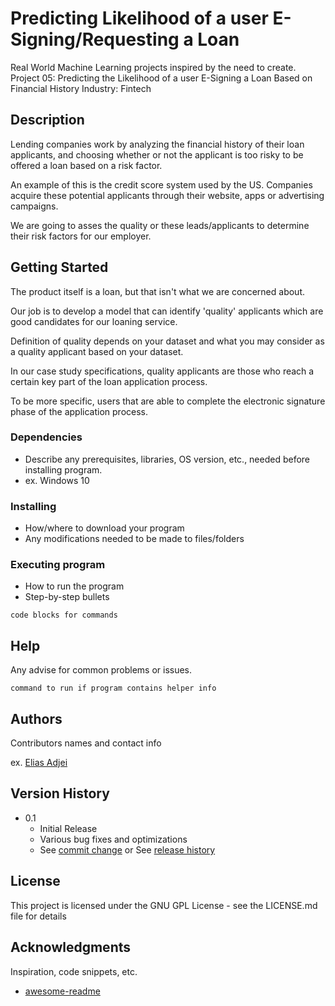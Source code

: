 # Predicting Likelihood of a user E-Signing/Requesting a Loan

Real World Machine Learning projects inspired by the need to create.
Project 05: Predicting the Likelihood of a user E-Signing a Loan Based on Financial History
Industry: Fintech


## Description

Lending companies work by analyzing the financial history of their loan applicants,
and choosing whether or not the applicant is too risky to be offered a loan based on a
risk factor.

An example of this is the credit score system used by the US.
Companies acquire these potential applicants through their website, apps
or advertising campaigns.

We are going to asses the quality or these leads/applicants to determine their risk factors
for our employer.

## Getting Started

The product itself is a loan, but that isn't what we are concerned about.

Our job is to develop a model that can identify 'quality' applicants which are
good candidates for our loaning service.

Definition of quality depends on your dataset and what you may consider as a
quality applicant based on your dataset.

In our case study specifications, quality applicants are those who reach
a certain key part of the loan application process.

To be more specific, users that are able to complete the electronic signature
phase of the application process.


### Dependencies

* Describe any prerequisites, libraries, OS version, etc., needed before installing program.
* ex. Windows 10

### Installing

* How/where to download your program
* Any modifications needed to be made to files/folders

### Executing program

* How to run the program
* Step-by-step bullets
```
code blocks for commands
```

## Help

Any advise for common problems or issues.
```
command to run if program contains helper info
```

## Authors

Contributors names and contact info

ex. [Elias Adjei](https://adjeielias90.github.io)

## Version History


* 0.1
    * Initial Release
    * Various bug fixes and optimizations
    * See [commit change]() or See [release history]()


## License

This project is licensed under the GNU GPL License - see the LICENSE.md file for details

## Acknowledgments

Inspiration, code snippets, etc.
* [awesome-readme](https://github.com/matiassingers/awesome-readme)